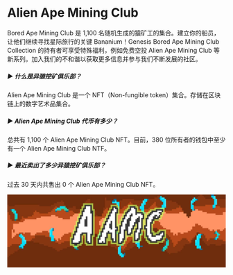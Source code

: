 # Alien Ape Mining Club

Bored Ape Mining Club 是 1,100 名随机生成的猿矿工的集合。建立你的船员，让他们继续寻找星际旅行的关键 Bananium！Genesis Bored Ape Mining Club Collection 的持有者可享受特殊福利，例如免费空投 Alien Ape Mining Club 等新系列。加入我们的不和谐以获取更多信息并参与我们不断发展的社区。

##### ▶ 什么是异猿挖矿俱乐部？

Alien Ape Mining Club 是一个 NFT（Non-fungible token）集合。存储在区块链上的数字艺术品集合。

##### ▶ Alien Ape Mining Club 代币有多少？

总共有 1,100 个 Alien Ape Mining Club NFT。目前，380 位所有者的钱包中至少有一个 Alien Ape Mining Club NTF。

##### ▶ 最近卖出了多少异猿挖矿俱乐部？

过去 30 天内共售出 0 个 Alien Ape Mining Club NFT。

![unnamed](unnamed.jpg)


